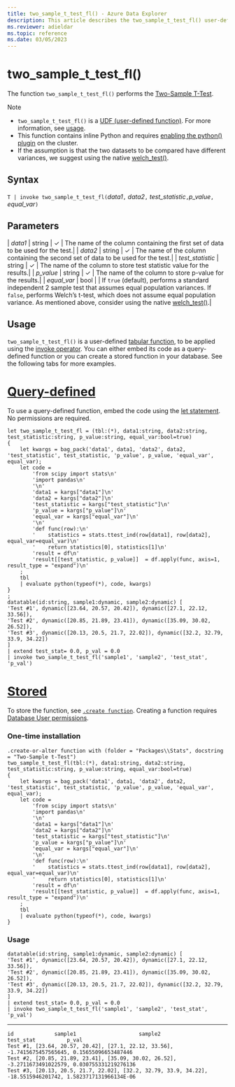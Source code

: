 ```yaml
---
title: two_sample_t_test_fl() - Azure Data Explorer
description: This article describes the two_sample_t_test_fl() user-defined function in Azure Data Explorer.
ms.reviewer: adieldar
ms.topic: reference
ms.date: 03/05/2023
---
```

# two_sample_t_test_fl()

The function `two_sample_t_test_fl()` performs the [Two-Sample T-Test](https://en.wikipedia.org/wiki/Student%27s_t-test#Independent_two-sample_t-test).

> [!NOTE]
> * `two_sample_t_test_fl()` is a [UDF (user-defined function)](../query/functions/user-defined-functions.md). For more information, see [usage](#usage).
> * This function contains inline Python and requires [enabling the python() plugin](../query/pythonplugin.md#enable-the-plugin) on the cluster.
> * If the assumption is that the two datasets to be compared have different variances, we suggest using the native [welch_test()](../query/welch-testfunction.md).

## Syntax

`T | invoke two_sample_t_test_fl(`*data1*`,` *data2*`,` *test_statistic*`,`*p_value*`,` *equal_var*`)`

## Parameters

| *data1* | string | &check; | The name of the column containing the first set of data to be used for the test.|
| *data2* | string | &check; | The name of the column containing the second set of data to be used for the test.|
| *test_statistic* | string | &check; | The name of the column to store test statistic value for the results.|
| *p_value* | string | &check; | The name of the column to store p-value for the results.|
| *equal_var* | bool | | If `true` (default), performs a standard independent 2 sample test that assumes equal population variances. If `false`, performs Welch’s t-test, which does not assume equal population variance. As mentioned above, consider using the native [welch_test()](../query/welch-testfunction.md).|

## Usage

`two_sample_t_test_fl()` is a user-defined [tabular function](../query/functions/user-defined-functions.md#tabular-function), to be applied using the [invoke operator](../query/invokeoperator.md). You can either embed its code as a query-defined function or you can create a stored function in your database. See the following tabs for more examples.

# [Query-defined](#tab/query-defined)

To use a query-defined function, embed the code using the [let statement](../query/letstatement.md). No permissions are required.

<!-- csl: https://help.kusto.windows.net:443/Samples -->
```kusto
let two_sample_t_test_fl = (tbl:(*), data1:string, data2:string, test_statistic:string, p_value:string, equal_var:bool=true)
{
    let kwargs = bag_pack('data1', data1, 'data2', data2, 'test_statistic', test_statistic, 'p_value', p_value, 'equal_var', equal_var);
    let code =
        'from scipy import stats\n'
        'import pandas\n'
        '\n'
        'data1 = kargs["data1"]\n'
        'data2 = kargs["data2"]\n'
        'test_statistic = kargs["test_statistic"]\n'
        'p_value = kargs["p_value"]\n'
        'equal_var = kargs["equal_var"]\n'
        '\n'
        'def func(row):\n'
        '    statistics = stats.ttest_ind(row[data1], row[data2], equal_var=equal_var)\n'
        '    return statistics[0], statistics[1]\n'
        'result = df\n'
        'result[[test_statistic, p_value]]  = df.apply(func, axis=1, result_type = "expand")\n'
    ;
    tbl
    | evaluate python(typeof(*), code, kwargs)
}
;
datatable(id:string, sample1:dynamic, sample2:dynamic) [
'Test #1', dynamic([23.64, 20.57, 20.42]), dynamic([27.1, 22.12, 33.56]),
'Test #2', dynamic([20.85, 21.89, 23.41]), dynamic([35.09, 30.02, 26.52]),
'Test #3', dynamic([20.13, 20.5, 21.7, 22.02]), dynamic([32.2, 32.79, 33.9, 34.22])
]
| extend test_stat= 0.0, p_val = 0.0
| invoke two_sample_t_test_fl('sample1', 'sample2', 'test_stat', 'p_val')
```

# [Stored](#tab/stored)

To store the function, see [`.create function`](../management/create-function.md). Creating a function requires [Database User permissions](../management/access-control/role-based-access-control.md).

### One-time installation

<!-- csl: https://help.kusto.windows.net:443/Samples -->
```kusto
.create-or-alter function with (folder = "Packages\\Stats", docstring = "Two-Sample t-Test")
two_sample_t_test_fl(tbl:(*), data1:string, data2:string, test_statistic:string, p_value:string, equal_var:bool=true)
{
    let kwargs = bag_pack('data1', data1, 'data2', data2, 'test_statistic', test_statistic, 'p_value', p_value, 'equal_var', equal_var);
    let code =
        'from scipy import stats\n'
        'import pandas\n'
        '\n'
        'data1 = kargs["data1"]\n'
        'data2 = kargs["data2"]\n'
        'test_statistic = kargs["test_statistic"]\n'
        'p_value = kargs["p_value"]\n'
        'equal_var = kargs["equal_var"]\n'
        '\n'
        'def func(row):\n'
        '    statistics = stats.ttest_ind(row[data1], row[data2], equal_var=equal_var)\n'
        '    return statistics[0], statistics[1]\n'
        'result = df\n'
        'result[[test_statistic, p_value]]  = df.apply(func, axis=1, result_type = "expand")\n'
    ;
    tbl
    | evaluate python(typeof(*), code, kwargs)
}
```

### Usage

<!-- csl: https://help.kusto.windows.net:443/Samples -->
```kusto
datatable(id:string, sample1:dynamic, sample2:dynamic) [
'Test #1', dynamic([23.64, 20.57, 20.42]), dynamic([27.1, 22.12, 33.56]),
'Test #2', dynamic([20.85, 21.89, 23.41]), dynamic([35.09, 30.02, 26.52]),
'Test #3', dynamic([20.13, 20.5, 21.7, 22.02]), dynamic([32.2, 32.79, 33.9, 34.22])
]
| extend test_stat= 0.0, p_val = 0.0
| invoke two_sample_t_test_fl('sample1', 'sample2', 'test_stat', 'p_val')
```

---

<!-- csl: https://help.kusto.windows.net:443/Samples -->
```kusto
id             sample1                    sample2                test_stat          p_val
Test #1, [23.64, 20.57, 20.42], [27.1, 22.12, 33.56], -1.7415675457565645, 0.15655096653487446
Test #2, [20.85, 21.89, 23.41], [35.09, 30.02, 26.52], -3.2711673491022579, 0.030755331219276136
Test #3, [20.13, 20.5, 21.7, 22.02], [32.2, 32.79, 33.9, 34.22], -18.5515946201742, 1.5823717131966134E-06
```

